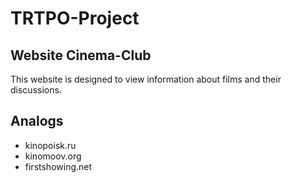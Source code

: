 # TRTPO-Project

## Website Cinema-Club

This website is designed to view information about films and their discussions.

## Analogs

* kinopoisk.ru
* kinomoov.org
* firstshowing.net
